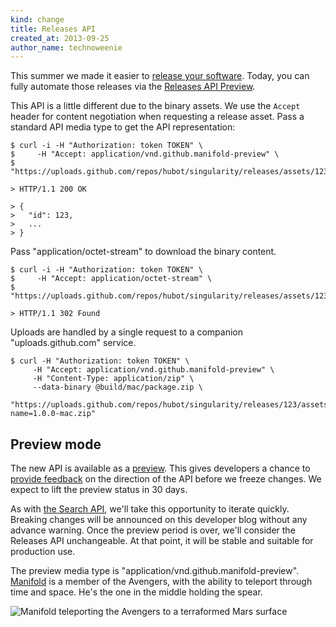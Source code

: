 ```yaml
---
kind: change
title: Releases API
created_at: 2013-09-25
author_name: technoweenie
---
```


This summer we made it easier to [release your software][blawg].  Today, you can fully automate those releases via the
[Releases API Preview][api].

This API is a little different due to the binary assets.  We use the `Accept` header for content negotiation when requesting
a release asset.  Pass a standard API media type to get the API representation:

``` command-line
$ curl -i -H "Authorization: token TOKEN" \
$     -H "Accept: application/vnd.github.manifold-preview" \
$     "https://uploads.github.com/repos/hubot/singularity/releases/assets/123"

> HTTP/1.1 200 OK

> {
>   "id": 123,
>   ...
> }
```

Pass "application/octet-stream" to download the binary content.

``` command-line
$ curl -i -H "Authorization: token TOKEN" \
$     -H "Accept: application/octet-stream" \
$     "https://uploads.github.com/repos/hubot/singularity/releases/assets/123"

> HTTP/1.1 302 Found
```

Uploads are handled by a single request to a companion "uploads.github.com" service.

``` command-line
$ curl -H "Authorization: token TOKEN" \
     -H "Accept: application/vnd.github.manifold-preview" \
     -H "Content-Type: application/zip" \
     --data-binary @build/mac/package.zip \
     "https://uploads.github.com/repos/hubot/singularity/releases/123/assets?name=1.0.0-mac.zip"
```

## Preview mode

The new API is available as a [preview][preview].  This gives developers a chance to [provide feedback][contact] on the direction of
the API before we freeze changes.  We expect to lift the preview status in 30 days.

As with [the Search API][searchapi], we'll take this opportunity to iterate quickly.  Breaking changes will be announced
on this developer blog without any advance warning.  Once the preview period is over, we'll consider the Releases API unchangeable.
At that point, it will be stable and suitable for production use.

The preview media type is "application/vnd.github.manifold-preview".  [Manifold](http://en.wikipedia.org/wiki/Eden_Fesi) is
a member of the Avengers, with the ability to teleport through time and space.  He's the one in the middle holding the spear.

![Manifold teleporting the Avengers to a terraformed Mars surface](https://f.cloud.github.com/assets/21/1210628/ae8556fa-25fc-11e3-986d-0ab522271d43.png)

[blawg]: https://github.com/blog/1547-release-your-software
[api]: http://developer.github.com/v3/repos/releases/
[preview]: http://developer.github.com/v3/repos/releases/#preview-mode
[searchapi]: http://developer.github.com/changes/2013-07-19-preview-the-new-search-api/
[contact]: https://github.com/contact?form[subject]=New+Releases+API
